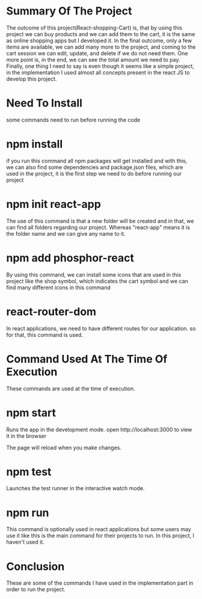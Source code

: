 # Summary Of The Project
The outcome of this project(React-shopping-Cart) is, that by using this project we can buy products and we can add them to the cart, it is the same as online shopping apps but I developed it. In the final outcome, only a few items are available, we can add many more to the project, and coming to the cart session we can edit, update, and delete if we do not need them. One more point  is, in the end, we can see the total amount we need to pay. Finally, one thing I need to say is even though it seems like a simple project, in the implementation I used almost all concepts present in the react JS to develop this project.


# Need To Install
some commands need to run before running the code

# npm install
if you run this command all npm packages will get installed and with this, we can also find some dependencies and package.json files, which are used in the project, it is the first step we need to do before running our project

# npm init react-app
The use of this command is that a new folder will be created and in that, we can find all folders regarding our project. Whereas "react-app" means it is the folder name and we can give any name to it.

# npm add phosphor-react
By using this command, we can install some icons that are used in this project like the shop symbol, which indicates the cart symbol and we can find many different icons in this command

# react-router-dom
In react applications, we need to have different routes for our application. so for that, this command is used.


# Command Used At The Time Of Execution
These commands are used at the time of execution.

# npm start
Runs the app in the development mode.
open http://localhost:3000 to view it in the browser

The page will reload when you make changes.

# npm test
Launches the test runner in the interactive watch mode.

# npm run
This command is optionally used in react applications but some users may use it like this is the main command for their projects to run. In this project, I haven't used it.


# Conclusion
These are some of the commands I have used in the implementation part in order to run the project.























